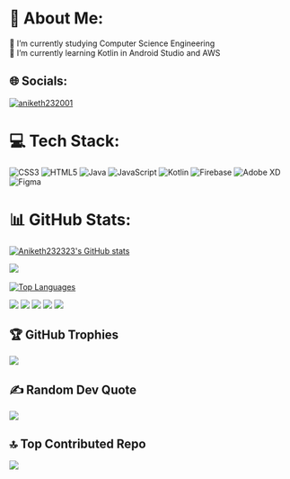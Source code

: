 <!-- ![logo](https://github.com/ANIKETH232323/ANIKETH232323/blob/main/Black%20Futuristic%20Desktop%20Wallpaper5.png)

<h1 align="center"> Hi,<img src="https://user-images.githubusercontent.com/18350557/176309783-0785949b-9127-417c-8b55-ab5a4333674e.gif"/> I'm ANIKETH</h1>

<h3 align="center">A beginner frontend and backend developer from India</h3>
<hr>
<p align="left"> <img src="https://komarev.com/ghpvc/?username=aniketh232323&label=Profile%20views&color=ef4444&style=flat" alt="aniketh232323" /> </p>

<h2> 🌐 Socials:</h2>

<p align="left"> <a href="https://twitter.com/aniketh232001" target="blank"><img src="https://img.shields.io/twitter/follow/aniketh232001?logo=twitter&style=for-the-badge" alt="aniketh232001" /></a> </p>

<img  src ="github-header-image.png"/>
<p > <img src="https://komarev.com/ghpvc/?username=aniketh232323&label=Profile%20views&color=ef4444&style=flat" alt="aniketh232323" /> </p>

<!-- <img align="right"  alr="coding" width="500" height="350" src="OIP.jpg"></img> -->


# 💫 About Me:
🔭 I’m currently studying Computer Science Engineering<br>🌱 I’m currently learning Kotlin in Android Studio and AWS<br>


## 🌐 Socials:
<p align="left"> <a href="https://twitter.com/aniketh232001" target="blank"><img src="https://img.shields.io/twitter/follow/aniketh232001?logo=twitter&style=for-the-badge" alt="aniketh232001" /></a> </p>

# 💻 Tech Stack:
![CSS3](https://img.shields.io/badge/css3-%231572B6.svg?style=for-the-badge&logo=css3&logoColor=white) ![HTML5](https://img.shields.io/badge/html5-%23E34F26.svg?style=for-the-badge&logo=html5&logoColor=white) ![Java](https://img.shields.io/badge/java-%23ED8B00.svg?style=for-the-badge&logo=java&logoColor=white) ![JavaScript](https://img.shields.io/badge/javascript-%23323330.svg?style=for-the-badge&logo=javascript&logoColor=%23F7DF1E) ![Kotlin](https://img.shields.io/badge/kotlin-%230095D5.svg?style=for-the-badge&logo=kotlin&logoColor=white) ![Firebase](https://img.shields.io/badge/firebase-%23039BE5.svg?style=for-the-badge&logo=firebase) ![Adobe XD](https://img.shields.io/badge/Adobe%20XD-470137?style=for-the-badge&logo=Adobe%20XD&logoColor=#FF61F6) 	![Figma](https://img.shields.io/badge/figma-%23F24E1E.svg?style=for-the-badge&logo=figma&logoColor=white)
# 📊 GitHub Stats:
<a  href="http://www.github.com/Aniketh232323"  ><img  src="https://github-readme-stats-sigma-five.vercel.app/api?username=Aniketh232323&show_icons=true&hide=&count_private=true&title_color=ef4444&text_color=ef4444&icon_color=ef4444&bg_color=000000&hide_border=true&show_icons=true" alt="Aniketh232323's GitHub stats" /></a>

<a href="http://www.github.com/Aniketh232323"><img  src="https://github-readme-streak-stats.herokuapp.com/?user=Aniketh232323&stroke=ef4444&background=000000&ring=ef4444&fire=ef4444&currStreakNum=ef4444&currStreakLabel=ef4444&sideNums=ef4444&sideLabels=ef4444&dates=ef4444&hide_border=true" /></a><br/><br/>
<a href="https://github.com/Aniketh232323" ><img   src="https://github-readme-stats-sigma-five.vercel.app/api/top-langs/?username=Aniketh232323&langs_count=10&title_color=ef4444&text_color=ef4444&icon_color=ef4444&bg_color=000000&hide_border=true&locale=en&custom_title=Top%20%Languages" alt="Top Languages" /></a>


![](http://github-profile-summary-cards.vercel.app/api/cards/profile-details?username=ANIKETH232323&theme=algolia)
![](http://github-profile-summary-cards.vercel.app/api/cards/repos-per-language?username=ANIKETH232323&theme=algolia)
![](http://github-profile-summary-cards.vercel.app/api/cards/most-commit-language?username=ANIKETH232323&theme=algolia)
![](http://github-profile-summary-cards.vercel.app/api/cards/productive-time?username=ANIKETH232323&theme=algolia&utcOffset=8)
![](http://github-profile-summary-cards.vercel.app/api/cards/stats?username=ANIKETH232323&theme=algolia)

## 🏆 GitHub Trophies
![](https://github-profile-trophy.vercel.app/?username=ANIKETH232323&theme=discord&no-frame=false&no-bg=false&margin-w=4)
<!-- ## 🐦 Latest Tweet
[![](https://gtce.itsvg.in/api?username=Aniketh232001)](https://github.com/VishwaGauravIn/github-twitter-card-embed) -->

## ✍️ Random Dev Quote
![](https://quotes-github-readme.vercel.app/api?type=horizontal&theme=radical)

## 🔝 Top Contributed Repo
![](https://github-contributor-stats.vercel.app/api?username=ANIKETH232323&theme=dark&combine_all_yearly_contributions=true)





